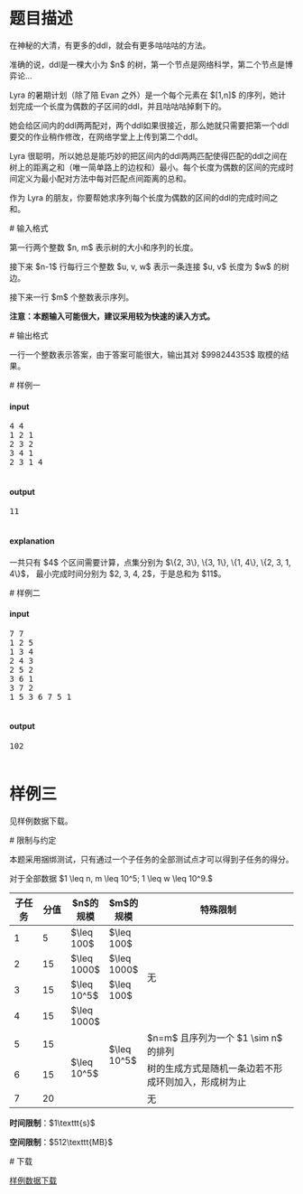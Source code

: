 # 题目描述

<p>在神秘的大清，有更多的ddl，就会有更多咕咕咕的方法。</p>
<p>准确的说，ddl是一棵大小为 $n$ 的树，第一个节点是网络科学，第二个节点是博弈论...</p>
<p>Lyra 的暑期计划（除了陪 Evan 之外）是一个每个元素在 $[1,n]$ 的序列，她计划完成一个长度为偶数的子区间的ddl，并且咕咕咕掉剩下的。</p>
<p>她会给区间内的ddl两两配对，两个ddl如果很接近，那么她就只需要把第一个ddl要交的作业稍作修改，在网络学堂上上传到第二个ddl。</p>
<p>Lyra 很聪明，所以她总是能巧妙的把区间内的ddl两两匹配使得匹配的ddl之间在树上的距离之和（唯一简单路上的边权和）最小。每个长度为偶数的区间的完成时间定义为最小配对方法中每对匹配点间距离的总和。</p>
<p>作为 Lyra 的朋友，你要帮她求序列每个长度为偶数的区间的ddl的完成时间之和。</p>
# 输入格式


<p>第一行两个整数 $n, m$ 表示树的大小和序列的长度。</p>
<p>接下来 $n-1$ 行每行三个整数 $u, v, w$ 表示一条连接 $u, v$ 长度为 $w$ 的树边。</p>
<p>接下来一行 $m$ 个整数表示序列。</p>
<p><strong>注意：本题输入可能很大，建议采用较为快速的读入方式。</strong></p>
# 输出格式


<p>一行一个整数表示答案，由于答案可能很大，输出其对 $998244353$ 取模的结果。</p>
# 样例一


<h4>input</h4>
<pre>4 4
1 2 1
2 3 2
3 4 1
2 3 1 4

</pre>

<h4>output</h4>
<pre>11

</pre>

<h4>explanation</h4>
<p>一共只有 $4$ 个区间需要计算，点集分别为 $\{2, 3\}, \{3, 1\}, \{1, 4\}, \{2, 3, 1, 4\}$，
最小完成时间分别为 $2, 3, 4, 2$，于是总和为 $11$。</p>
# 样例二


<h4>input</h4>
<pre>7 7
1 2 5
1 3 4
2 4 3
2 5 2
3 6 1
3 7 2
1 5 3 6 7 5 1

</pre>

<h4>output</h4>
<pre>102

</pre>

# 样例三


<p>见样例数据下载。</p>
# 限制与约定


<p>本题采用捆绑测试，只有通过一个子任务的全部测试点才可以得到子任务的得分。</p>
<p>对于全部数据 $1 \leq n, m \leq 10^5; 1 \leq w \leq 10^9.$</p>
<div class="table-responsive">
<table class="table table-bordered table-text-center table-vertical-middle"><thead><tr><th width="10%">子任务</th>
<th width="10%">分值</th>
<th width="13%">$n$的规模</th>
<th width="13%">$m$的规模</th>
<th>特殊限制</th>
</tr></thead><tbody><tr><td>1</td><td>5</td><td>$\leq 100$</td><td>$\leq 100$</td><td rowspan="4">无</td>
</tr><tr><td>2</td><td>15</td><td>$\leq 1000$</td><td>$\leq 1000$</td>
</tr><tr><td>3</td><td>15</td><td>$\leq 10^5$</td><td>$\leq 100$</td>
</tr><tr><td>4</td><td>15</td><td>$\leq 1000$</td><td rowspan="4">$\leq 10^5$</td>
</tr><tr><td>5</td><td>15</td><td rowspan="3">$\leq 10^5$</td><td>$n=m$ 且序列为一个 $1 \sim n$ 的排列</td>
</tr><tr><td>6</td><td>15</td><td>树的生成方式是随机一条边若不形成环则加入，形成树为止</td>
</tr><tr><td>7</td><td>20</td><td>无</td>
</tr></tbody></table></div>


<p><strong>时间限制</strong>：$1\texttt{s}$</p>
<p><strong>空间限制</strong>：$512\texttt{MB}$</p>
# 下载


<p><a href="/download.php?type=problem&amp;id=388">样例数据下载</a></p>
